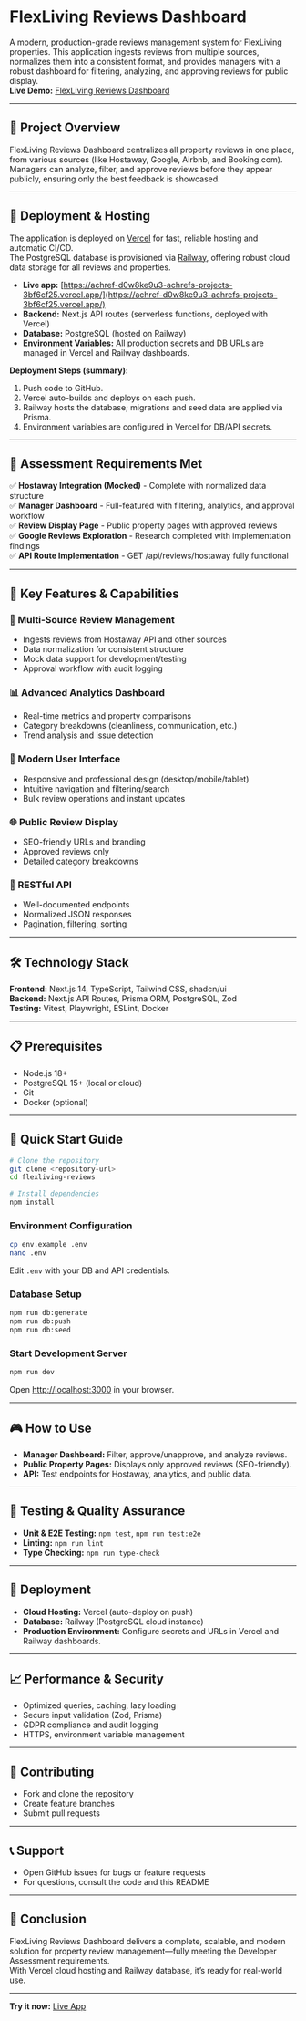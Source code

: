 # FlexLiving Reviews Dashboard

A modern, production-grade reviews management system for FlexLiving properties. This application ingests reviews from multiple sources, normalizes them into a consistent format, and provides managers with a robust dashboard for filtering, analyzing, and approving reviews for public display.  
**Live Demo:** [FlexLiving Reviews Dashboard](https://achref-d0w8ke9u3-achrefs-projects-3bf6cf25.vercel.app/)

---

## 📝 Project Overview

FlexLiving Reviews Dashboard centralizes all property reviews in one place, from various sources (like Hostaway, Google, Airbnb, and Booking.com).  
Managers can analyze, filter, and approve reviews before they appear publicly, ensuring only the best feedback is showcased.

---

## 🚀 Deployment & Hosting

The application is deployed on [Vercel](https://vercel.com/) for fast, reliable hosting and automatic CI/CD.  
The PostgreSQL database is provisioned via [Railway](https://railway.app/), offering robust cloud data storage for all reviews and properties.

- **Live app:** [https://achref-d0w8ke9u3-achrefs-projects-3bf6cf25.vercel.app/](https://achref-d0w8ke9u3-achrefs-projects-3bf6cf25.vercel.app/)
- **Backend:** Next.js API routes (serverless functions, deployed with Vercel)
- **Database:** PostgreSQL (hosted on Railway)
- **Environment Variables:** All production secrets and DB URLs are managed in Vercel and Railway dashboards.

**Deployment Steps (summary):**
1. Push code to GitHub.
2. Vercel auto-builds and deploys on each push.
3. Railway hosts the database; migrations and seed data are applied via Prisma.
4. Environment variables are configured in Vercel for DB/API secrets.

---

## 🎯 Assessment Requirements Met

✅ **Hostaway Integration (Mocked)** - Complete with normalized data structure  
✅ **Manager Dashboard** - Full-featured with filtering, analytics, and approval workflow  
✅ **Review Display Page** - Public property pages with approved reviews  
✅ **Google Reviews Exploration** - Research completed with implementation findings  
✅ **API Route Implementation** - GET /api/reviews/hostaway fully functional  

---

## 🚀 Key Features & Capabilities

### 🔄 Multi-Source Review Management
- Ingests reviews from Hostaway API and other sources
- Data normalization for consistent structure
- Mock data support for development/testing
- Approval workflow with audit logging

### 📊 Advanced Analytics Dashboard
- Real-time metrics and property comparisons
- Category breakdowns (cleanliness, communication, etc.)
- Trend analysis and issue detection

### 🎨 Modern User Interface
- Responsive and professional design (desktop/mobile/tablet)
- Intuitive navigation and filtering/search
- Bulk review operations and instant updates

### 🌐 Public Review Display
- SEO-friendly URLs and branding
- Approved reviews only
- Detailed category breakdowns

### 🔌 RESTful API
- Well-documented endpoints
- Normalized JSON responses
- Pagination, filtering, sorting

---

## 🛠 Technology Stack

**Frontend:** Next.js 14, TypeScript, Tailwind CSS, shadcn/ui  
**Backend:** Next.js API Routes, Prisma ORM, PostgreSQL, Zod  
**Testing:** Vitest, Playwright, ESLint, Docker

---

## 📋 Prerequisites

- Node.js 18+
- PostgreSQL 15+ (local or cloud)
- Git
- Docker (optional)

---

## 🚀 Quick Start Guide

```bash
# Clone the repository
git clone <repository-url>
cd flexliving-reviews

# Install dependencies
npm install
```

### Environment Configuration

```bash
cp env.example .env
nano .env
```
Edit `.env` with your DB and API credentials.

### Database Setup

```bash
npm run db:generate
npm run db:push
npm run db:seed
```

### Start Development Server

```bash
npm run dev
```
Open [http://localhost:3000](http://localhost:3000) in your browser.

---

## 🎮 How to Use

- **Manager Dashboard:** Filter, approve/unapprove, and analyze reviews.
- **Public Property Pages:** Displays only approved reviews (SEO-friendly).
- **API:** Test endpoints for Hostaway, analytics, and public data.

---

## 🧪 Testing & Quality Assurance

- **Unit & E2E Testing:** `npm test`, `npm run test:e2e`
- **Linting:** `npm run lint`
- **Type Checking:** `npm run type-check`

---

## 🚀 Deployment

- **Cloud Hosting:** Vercel (auto-deploy on push)
- **Database:** Railway (PostgreSQL cloud instance)
- **Production Environment:** Configure secrets and URLs in Vercel and Railway dashboards.

---

## 📈 Performance & Security

- Optimized queries, caching, lazy loading
- Secure input validation (Zod, Prisma)
- GDPR compliance and audit logging
- HTTPS, environment variable management

---

## 🤝 Contributing

- Fork and clone the repository
- Create feature branches
- Submit pull requests

---

## 📞 Support

- Open GitHub issues for bugs or feature requests
- For questions, consult the code and this README

---

## 🎉 Conclusion

FlexLiving Reviews Dashboard delivers a complete, scalable, and modern solution for property review management—fully meeting the Developer Assessment requirements.  
With Vercel cloud hosting and Railway database, it’s ready for real-world use.

---

**Try it now:** [Live App](https://achref-d0w8ke9u3-achrefs-projects-3bf6cf25.vercel.app/)
